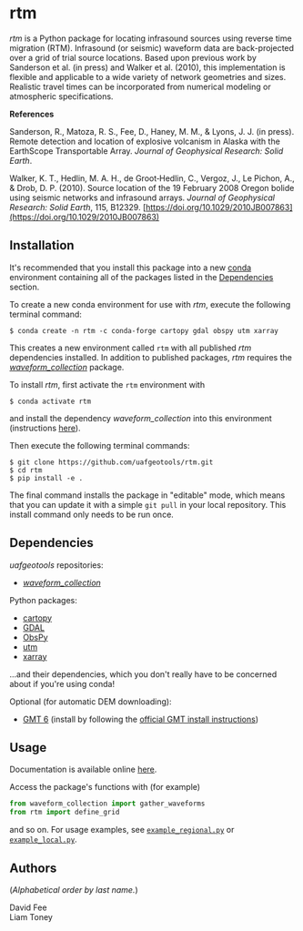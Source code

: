 rtm
===

_rtm_ is a Python package for locating infrasound sources using reverse time
migration (RTM). Infrasound (or seismic) waveform data are back-projected over
a grid of trial source locations. Based upon previous work by Sanderson et al.
(in press) and Walker et al. (2010), this implementation is flexible and
applicable to a wide variety of network geometries and sizes. Realistic travel
times can be incorporated from numerical modeling or atmospheric
specifications.

**References**

Sanderson, R., Matoza, R. S., Fee, D., Haney, M. M., & Lyons, J. J. (in press).
Remote detection and location of explosive volcanism in Alaska with the
EarthScope Transportable Array. _Journal of Geophysical Research: Solid Earth_.

Walker, K. T., Hedlin, M. A. H., de Groot‐Hedlin, C., Vergoz, J., Le Pichon,
A., & Drob, D. P. (2010). Source location of the 19 February 2008 Oregon bolide
using seismic networks and infrasound arrays. _Journal of Geophysical Research:
Solid Earth_, 115, B12329.
[https://doi.org/10.1029/2010JB007863](https://doi.org/10.1029/2010JB007863)

Installation
------------

It's recommended that you install this package into a new
[conda](https://docs.conda.io/projects/conda/en/latest/index.html) environment
containing all of the packages listed in the [Dependencies](#dependencies)
section.

To create a new conda environment for use with _rtm_, execute the following
terminal command:
```
$ conda create -n rtm -c conda-forge cartopy gdal obspy utm xarray
```
This creates a new environment called `rtm` with all published _rtm_
dependencies installed. In addition to published packages, _rtm_ requires the
[_waveform_collection_](https://github.com/uafgeotools/waveform_collection)
package.

To install _rtm_, first activate the `rtm` environment with
```
$ conda activate rtm
```
and install the dependency _waveform_collection_ into this environment
(instructions
[here](https://github.com/uafgeotools/waveform_collection#installation)).

Then execute the following terminal commands:
```
$ git clone https://github.com/uafgeotools/rtm.git
$ cd rtm
$ pip install -e .
```
The final command installs the package in "editable" mode, which means that you
can update it with a simple `git pull` in your local repository. This install
command only needs to be run once.

Dependencies
------------

_uafgeotools_ repositories:

* [_waveform_collection_](https://github.com/uafgeotools/waveform_collection)

Python packages:

* [cartopy](https://scitools.org.uk/cartopy/docs/latest/)
* [GDAL](https://gdal.org/)
* [ObsPy](http://docs.obspy.org/)
* [utm](https://github.com/Turbo87/utm)
* [xarray](http://xarray.pydata.org/en/stable/)

...and their dependencies, which you don't really have to be concerned about if
you're using conda!

Optional (for automatic DEM downloading):

* [GMT 6](https://docs.generic-mapping-tools.org/latest/) (install by following
  the
  [official GMT install instructions](https://github.com/GenericMappingTools/gmt/blob/master/INSTALL.md/))

Usage
-----

Documentation is available online
[here](https://uaf-rtm.readthedocs.io).

Access the package's functions with (for example)
```python
from waveform_collection import gather_waveforms
from rtm import define_grid
```
and so on. For usage examples, see
[`example_regional.py`](https://github.com/uafgeotools/rtm/blob/master/example_regional.py)
or
[`example_local.py`](https://github.com/uafgeotools/rtm/blob/master/example_local.py).

Authors
-------

(_Alphabetical order by last name._)

David Fee<br>
Liam Toney

